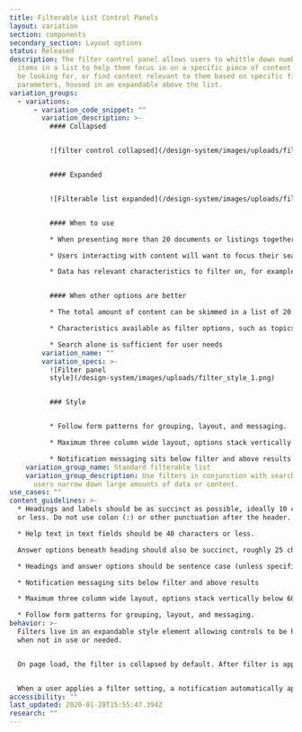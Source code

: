 ```yaml
---
title: Filterable List Control Panels
layout: variation
section: components
secondary_section: Layout options
status: Released
description: The filter control panel allows users to whittle down number of
  items in a list to help them focus in on a specific piece of content they may
  be looking for, or find content relevant to them based on specific filter
  parameters, housed in an expandable above the list.
variation_groups:
  - variations:
      - variation_code_snippet: ""
        variation_description: >-
          #### Collapsed


          ![filter control collapsed](/design-system/images/uploads/filter_collapsed.png)


          #### Expanded


          ![Filterable list expanded](/design-system/images/uploads/filter_expanded.png)


          #### When to use

          * When presenting more than 20 documents or listings together for users to browse through.

          * Users interacting with content will want to focus their searching activities on this specific group of content, rather than using the general site search.

          * Data has relevant characteristics to filter on, for example product and issue for complaint data, location and property type for HMDA, date range and categories for articles


          #### When other options are better

          * The total amount of content can be skimmed in a list of 20 items or less.

          * Characteristics available as filter options, such as topics, dates, and categories, are not relevant to the content.

          * Search alone is sufficient for user needs
        variation_name: ""
        variation_specs: >-
          ![Filter panel
          style](/design-system/images/uploads/filter_style_1.png)


          ### Style


          * Follow form patterns for grouping, layout, and messaging.

          * Maximum three column wide layout, options stack vertically below 601 pixels.

          * Notification messaging sits below filter and above results
    variation_group_name: Standard filterable list
    variation_group_description: Use filters in conjunction with search to help
      users narrow down large amounts of data or content.
use_cases: ""
content_guidelines: >-
  * Headings and labels should be as succinct as possible, ideally 10 characters
  or less. Do not use colon (:) or other punctuation after the header.

  * Help text in text fields should be 40 characters or less.

  Answer options beneath heading should also be succinct, roughly 25 characters or less.

  * Headings and answer options should be sentence case (unless specifically proper nouns or titles)

  * Notification messaging sits below filter and above results

  * Maximum three column wide layout, options stack vertically below 601 pixels

  * Follow form patterns for grouping, layout, and messaging.
behavior: >-
  Filters live in an expandable style element allowing controls to be hidden
  when not in use or needed.


  On page load, the filter is collapsed by default. After filter is applied it remains open, except for mobile breakpoint (< 601 px) where is is collapsed after filtering to make vertical space for the notification to be viewed on screen.


  When a user applies a filter setting, a notification automatically appears below the panel indicating number of results or errors.
accessibility: ""
last_updated: 2020-01-28T15:55:47.394Z
research: ""
---
```

